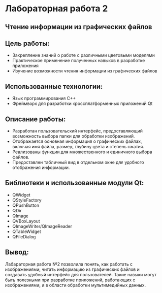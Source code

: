 # Лабораторная работа 2

## Чтение информации из графических файлов

## Цель работы: 
- Закрепление знаний о работе с различными цветовыми моделями
- Практическое применение полученных навыков в разработке приложения
- Изучение возможности чтения информации из графических файлов

## Использованные технологии:
- Язык программирования C++ 
- Фреймворк для разработки кроссплатформенных приложений Qt

## Описание работы: 
- Разработан пользовательский интерфейс, предоставляющий возможность выбора папки для обработки изображений.  
- Отображается основная информация о графических файлах, включая имя файла, размер, глубину цвета и степень сжатия. 
- Реализованы функции для множественного и единичного выбора файлов. 
- Предоставлен табличный вид в отдельном окне для удобного отображения информации.

## Библиотеки и использованные модули Qt: 
- QWidget 
- QStyleFactory
- QPushButton
- QDir 
- QImage
- QVBoxLayout 
- QImageWriter/QImageReader
- QTableWidget 
- QFileDialog

## Вывод: 

Лабараторная работа №2 позволила понять, как работать с изображениями, читать информацию из графических файлов и создавать удобный интерфейс для пользователей. Такие навыки могут быть полезными при разработке приложений, работающих с изображениями, и в области обработки мультимедийных данных.
